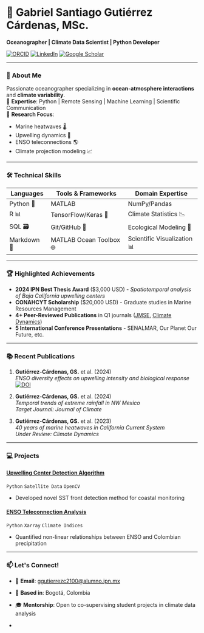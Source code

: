 # 🌊 Gabriel Santiago Gutiérrez Cárdenas, MSc.  
**Oceanographer | Climate Data Scientist | Python Developer**

[![ORCID](https://img.shields.io/badge/ORCID-0000--0000--0000--0000-blue)](https://orcid.org/0000-0000-0000-0000) 
[![LinkedIn](https://img.shields.io/badge/LinkedIn-Connect-blue?logo=linkedin)](https://www.linkedin.com/in/yourprofile) 
[![Google Scholar](https://img.shields.io/badge/Google_Scholar-Read-white?logo=google-scholar)](https://scholar.google.com/citations?user=YOUR_ID)

---

### 🔬 **About Me**  
Passionate oceanographer specializing in **ocean-atmosphere interactions** and **climate variability**.  
🔹 **Expertise**: Python | Remote Sensing | Machine Learning | Scientific Communication  
🔹 **Research Focus**:  
  - Marine heatwaves 🌡️  
  - Upwelling dynamics 🌊  
  - ENSO teleconnections 🌎  
  - Climate projection modeling 📈  

---

### 🛠️ **Technical Skills**  
| **Languages**       | **Tools & Frameworks**      | **Domain Expertise**          |
|----------------------|-----------------------------|--------------------------------|
| Python 🐍           | MATLAB | NumPy/Pandas     | Satellite Data Analysis 🛰️  |
| R 📊                | TensorFlow/Keras 🤖         | Climate Statistics 📉         |
| SQL 🗃️             | Git/GitHub 🐙               | Ecological Modeling 🌿        |
| Markdown 📝         | MATLAB Ocean Toolbox 🌐     | Scientific Visualization 📊   |

---

### 🏆 **Highlighted Achievements**  
- **2024 IPN Best Thesis Award** ($3,000 USD) - *Spatiotemporal analysis of Baja California upwelling centers*  
- **CONAHCYT Scholarship** ($20,000 USD) - Graduate studies in Marine Resources Management  
- **4+ Peer-Reviewed Publications** in Q1 journals ([JMSE](https://doi.org/10.3390/jmse12071061), [Climate Dynamics](https://doi.org/10.1007/s00382-024-XXXXX))  
- **5 International Conference Presentations** - SENALMAR, Our Planet Our Future, etc.  

---

### 📚 **Recent Publications**  
1. **Gutiérrez-Cárdenas, GS.** et al. (2024)  
   *ENSO diversity effects on upwelling intensity and biological response*  
   [![DOI](https://img.shields.io/badge/DOI-10.3390%2Fjmse12071061-blue)](https://doi.org/10.3390/jmse12071061)  

2. **Gutiérrez-Cárdenas, GS.** et al. (2024)  
   *Temporal trends of extreme rainfall in NW Mexico*  
   *Target Journal: Journal of Climate*  

3. **Gutiérrez-Cárdenas, GS.** et al. (2023)  
   *40 years of marine heatwaves in California Current System*  
   *Under Review: Climate Dynamics*  

---

### 💻 **Projects**  
#### [**Upwelling Center Detection Algorithm**](https://github.com/yourrepo)  
`Python` `Satellite Data` `OpenCV`  
- Developed novel SST front detection method for coastal monitoring  

#### [**ENSO Teleconnection Analysis**](https://github.com/yourrepo)  
`Python` `Xarray` `Climate Indices`  
- Quantified non-linear relationships between ENSO and Colombian precipitation  

---

### 📫 **Let's Connect!**  
- 📧 **Email**: ggutierrezc2100@alumno.ipn.mx  
- 📍 **Based in**: Bogotá, Colombia  
- 🎓 **Mentorship**: Open to co-supervising student projects in climate data analysis  


- 
